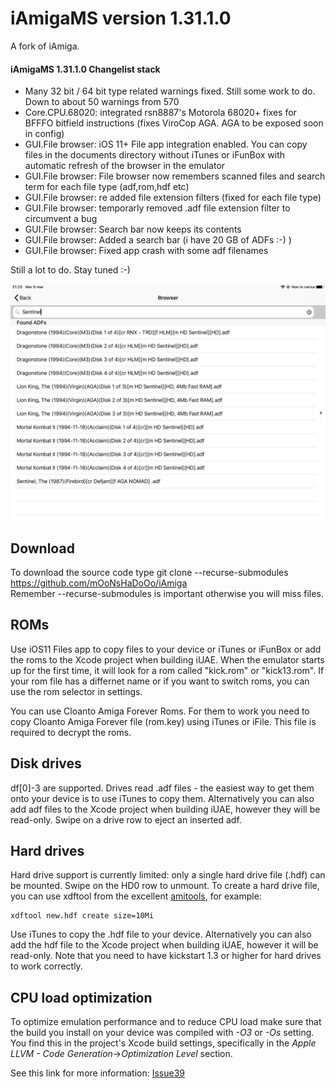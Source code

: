 # iAmigaMS version 1.31.1.0

A fork of iAmiga.

#### iAmigaMS 1.31.1.0 Changelist stack<br>

- Many 32 bit / 64 bit type related warnings fixed. Still some work to do. Down to about 50 warnings from 570
- Core.CPU.68020: integrated rsn8887's Motorola 68020+ fixes for BFFFO bitfield instructions (fixes ViroCop AGA. AGA to be exposed soon in config)
- GUI.File browser: iOS 11+ File app integration enabled. You can copy files in the documents directory without iTunes or iFunBox with automatic refresh of the browser in the emulator<br>
- GUI.File browser: File browser now remembers scanned files and search term for each file type (adf,rom,hdf etc)
- GUI.File browser: re added file extension filters (fixed for each file type) 
- GUI.File browser: temporarly removed .adf file extension filter to circumvent a bug<br>
- GUI.File browser: Search bar now keeps its contents<br>
- GUI.File browser: Added a search bar (i have 20 GB of ADFs :-) )<br>
- GUI.File browser: Fixed app crash with some adf filenames<br>

Still a lot to do. Stay tuned :-)

![alt text](https://github.com/mOoNsHaDoOo/Images/blob/master/iAmigaNew.jpg?raw=true)

## Download

To download the source code type git clone --recurse-submodules https://github.com/mOoNsHaDoOo/iAmiga<br>
Remember --recurse-submodules is important otherwise you will miss files.

## ROMs
Use iOS11 Files app to copy files to your device or iTunes or iFunBox or add the roms to the Xcode project when building iUAE.  When the emulator starts up for the first time, it will look for a rom called "kick.rom" or "kick13.rom".  If your rom file has a differnet name or if you want to switch roms, you can use the rom selector in settings.

You can use Cloanto Amiga Forever Roms. For them to work you need to copy Cloanto Amiga Forever file (rom.key) using iTunes or iFile. This file is required to decrypt the roms.

## Disk drives

df[0]-3 are supported.  Drives read .adf files - the easiest way to get them onto your device is to use iTunes to copy them.  Alternatively you can also add adf files to the Xcode project when building iUAE, however they will be read-only.  Swipe on a drive row to eject an inserted adf.

## Hard drives

Hard drive support is currently limited:  only a single hard drive file (.hdf) can be mounted.  Swipe on the HD0 row to unmount.
To create a hard drive file, you can use xdftool from the excellent [amitools](https://github.com/cnvogelg/amitools), for example:

```
xdftool new.hdf create size=10Mi
```

Use iTunes to copy the .hdf file to your device.  Alternatively you can also add the hdf file to the Xcode project when building iUAE, however it will be read-only.
Note that you need to have kickstart 1.3 or higher for hard drives to work correctly.

## CPU load optimization

To optimize emulation performance and to reduce CPU load make sure that the build you install on your device was compiled with *-O3* or *-Os* setting.  
You find this in the project's Xcode build settings, specifically in the *Apple LLVM - Code Generation*->*Optimization Level* section.

See this link for more information: [Issue39](https://github.com/emufreak/iAmiga/issues/39)
